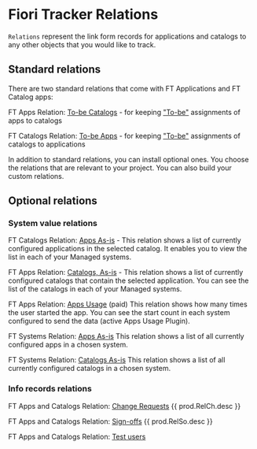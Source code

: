# Fiori Tracker Relations

`Relations` represent the link form records for applications and catalogs to any other objects that you would like to track.

## Standard relations 
There are two standard relations that come with FT Applications and FT Catalog apps:

FT Apps Relation: [To-be Catalogs](../../core/SPS03/apps-rel-tobe-cats.md) - for keeping ["To-be"](../../to-be.md) assignments of apps to catalogs

FT Catalogs Relation: [To-be Apps](../../core/SPS03/cats-rel-tobe-apps.md) - for keeping ["To-be"](../../to-be.md) assignments of catalogs to applications 

In addition to standard relations, you can install optional ones. You choose the relations that are relevant to your project. You can also build your custom relations.

## Optional relations

### System value relations

FT Catalogs Relation: [Apps As-is](../../cats-rel-apps-asis/FPS01/main.md) - This relation shows a list of currently configured applications in the selected catalog. It enables you to view the list in each of your Managed systems.<br>

FT Apps Relation: [Catalogs, As-is](../../apps-rel-catalogs-asis/FPS01/main.md) - This relation shows a list of currently configured catalogs that contain the selected application. You can see the list of the catalogs in each of your Managed systems.

FT Apps Relation: [Apps Usage](../../apps-rel-appsusage/FPS01/main.md) (paid)
This relation shows how many times the user started the app. You can see the start count in each system configured to send the data (active Apps Usage Plugin).

FT Systems Relation: [Apps As-is](../../sys-rel-apps-asis/SPS02/main.md)
This relation shows a list of all currently configured apps in a chosen system.

FT Systems Relation: [Catalogs As-is](../../sys-rel-cats-asis/SPS02/main.md)
This relation shows a list of all currently configured catalogs in a chosen system.

### Info records relations
FT Apps and Catalogs Relation: [Change Requests](../../rel-ch/FPS01/main.md) {{ prod.RelCh.desc }}

FT Apps and Catalogs Relation: [Sign-offs](../../rel-so/FPS01/main.md) {{ prod.RelSo.desc }}

FT Apps and Catalogs Relation: [Test users](../../rel-tu/FPS01/main.md)

